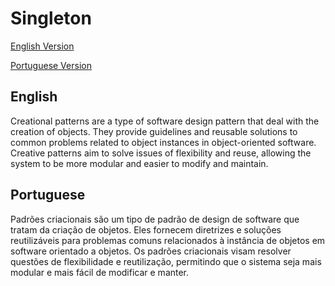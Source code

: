 # Singleton
[English Version](#english)

[Portuguese Version](#portuguese) 
## English
Creational patterns are a type of software design pattern that deal with the creation of objects. 
They provide guidelines and reusable solutions to common problems related to object instances in object-oriented software.
Creative patterns aim to solve issues of flexibility and reuse, allowing the system to be more modular and easier to modify and maintain.

## Portuguese
Padrões criacionais são um tipo de padrão de design de software que tratam da criação de objetos. 
Eles fornecem diretrizes e soluções reutilizáveis para problemas comuns relacionados à instância de objetos em software orientado a objetos.
Os padrões criacionais visam resolver questões de flexibilidade e reutilização, permitindo que o sistema seja mais modular e mais fácil de modificar e manter.